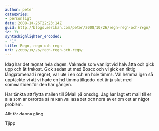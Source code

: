 ```yaml
---
author: peter
categories:
- personligt
date: 2008-10-26T22:23:14Z
guid: http://blogs.merikan.com/peter/2008/10/26/regn-regn-och-regn/
id: 73
syntaxhighlighter_encoded:
- "1"
title: Regn, regn och regn
url: /2008/10/26/regn-regn-och-regn/
---
```


Idag har det regnat hela dagen. Vaknade som vanligt vid halv åtta och gick upp och åt frukost. Gick sedan ut med Bosco och vi gick en riktig långpromenad i regnet, var ute i en och en halv timma. Väl hemma igen så upptäckte vi att vi hade en hel timma tillgodo, det är ju slut med sommartiden för den här gången. 

Har tänkta att flytta mailen till GMail på onsdag. Jag har lagt ett mail till er alla som är berörda så ni kan väl läsa det och höra av er om det är något problem. 

Allt för denna gång 

Tjipp
